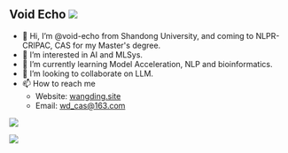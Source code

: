 ## Void Echo ![](https://komarev.com/ghpvc/?username=void-echo)

- 👋 Hi, I’m @void-echo from Shandong University, and coming to NLPR-CRIPAC, CAS for my Master's degree.
- 👀 I’m interested in AI and MLSys.
- 🌱 I’m currently learning Model Acceleration, NLP and bioinformatics.
- 💞️ I’m looking to collaborate on LLM.
- 📫 How to reach me 
  - Website: [wangding.site](https://wangding.site)
  - Email: wd_cas@163.com

![](https://github-readme-stats.vercel.app/api?username=void-echo&count_private=true&show_icons=true&theme=transparent)

[![](https://github-readme-stats.vercel.app/api/top-langs/?username=void-echo&layout=compact&hide=javascript,html,c,css,scss,typescript,xml)](https://github.com/anuraghazra/github-readme-stats)


